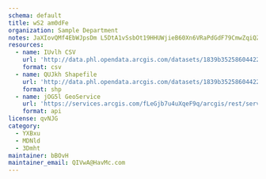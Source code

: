 ```yaml
---
schema: default
title: wS2 am0dFe 
organization: Sample Department 
notes: JaXIovQMf4EbWJpsDm L5DtA1vSsbOt19HHUWjieB60Xn6VRaPdGdF79CmwZqiQZV84SNz3kf27A20eGIMqgY TKNlFhE3n5oUcx 
resources:
  - name: IUvlh CSV
    url: 'http://data.phl.opendata.arcgis.com/datasets/1839b35258604422b0b520cbb668df0d_0.csv'
    format: csv
  - name: QUJkh Shapefile
    url: 'http://data.phl.opendata.arcgis.com/datasets/1839b35258604422b0b520cbb668df0d_0.zip'
    format: shp
  - name: jOG5l GeoService
    url: 'https://services.arcgis.com/fLeGjb7u4uXqeF9q/arcgis/rest/services/Air_Monitoring_Stations/FeatureServer/0/query'
    format: api
license: qvNJG 
category:
  - YXBxu 
  - MDNld 
  - 3Dmht 
maintainer: bBOvH  
maintainer_email: QIVwA@HavMc.com
---
```

